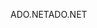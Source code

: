 <span data-ttu-id="c584b-101">ADO.NET</span><span class="sxs-lookup"><span data-stu-id="c584b-101">ADO.NET</span></span>